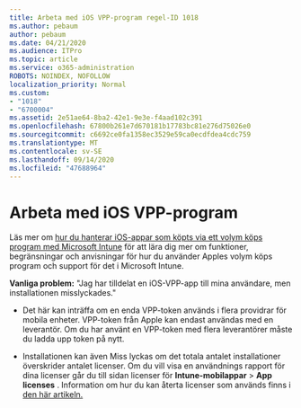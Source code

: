```yaml
---
title: Arbeta med iOS VPP-program regel-ID 1018
ms.author: pebaum
author: pebaum
ms.date: 04/21/2020
ms.audience: ITPro
ms.topic: article
ms.service: o365-administration
ROBOTS: NOINDEX, NOFOLLOW
localization_priority: Normal
ms.custom:
- "1018"
- "6700004"
ms.assetid: 2e51ae64-8ba2-42e1-9e3e-f4aad102c391
ms.openlocfilehash: 67800b261e7d670181b17783bc81e276d75026e0
ms.sourcegitcommit: c6692ce0fa1358ec3529e59ca0ecdfdea4cdc759
ms.translationtype: MT
ms.contentlocale: sv-SE
ms.lasthandoff: 09/14/2020
ms.locfileid: "47688964"
---
```

# <a name="working-with-ios-vpp-applications"></a>Arbeta med iOS VPP-program

Läs mer om [hur du hanterar iOS-appar som köpts via ett volym köps program med Microsoft Intune](https://docs.microsoft.com/intune/vpp-apps-ios) för att lära dig mer om funktioner, begränsningar och anvisningar för hur du använder Apples volym köps program och support för det i Microsoft Intune.
  
 **Vanliga problem:** "Jag har tilldelat en iOS-VPP-app till mina användare, men installationen misslyckades."
  
- Det här kan inträffa om en enda VPP-token används i flera providrar för mobila enheter. VPP-token från Apple kan endast användas med en leverantör. Om du har använt en VPP-token med flera leverantörer måste du ladda upp token på nytt.

- Installationen kan även Miss lyckas om det totala antalet installationer överskrider antalet licenser. Om du vill visa en användnings rapport för dina licenser går du till sidan licenser för **Intune-mobilappar** \> **App licenses** . Information om hur du kan återta licenser som används finns i [den här artikeln.](https://docs.microsoft.com/intune/vpp-apps-ios#revoking-app-licenses-and-deleting-tokens)

